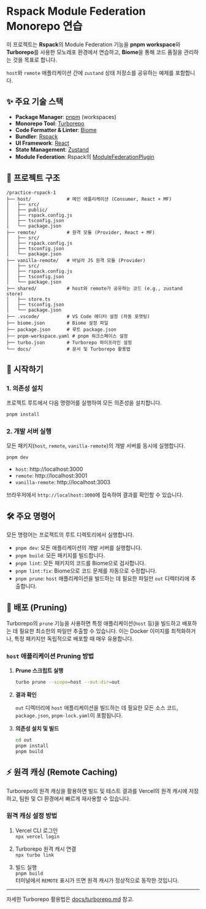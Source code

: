 # Rspack Module Federation Monorepo 연습

이 프로젝트는 **Rspack**의 Module Federation 기능을 **pnpm workspace**와 **Turborepo**를 사용한 모노레포 환경에서 연습하고, **Biome**을 통해 코드 품질을 관리하는 것을 목표로 합니다.

`host`와 `remote` 애플리케이션 간에 `zustand` 상태 저장소를 공유하는 예제를 포함합니다.

## ✨ 주요 기술 스택

- **Package Manager**: [pnpm](https://pnpm.io/) (workspaces)
- **Monorepo Tool**: [Turborepo](https://turbo.build/)
- **Code Formatter & Linter**: [Biome](https://biomejs.dev/)
- **Bundler**: [Rspack](https://www.rspack.dev/)
- **UI Framework**: [React](https://react.dev/)
- **State Management**: [Zustand](https://zustand-demo.pmnd.rs/)
- **Module Federation**: Rspack의 [ModuleFederationPlugin](host/rspack.config.js)

## 📂 프로젝트 구조

```
/practice-rspack-1
├── host/             # 메인 애플리케이션 (Consumer, React + MF)
│   ├── src/
│   ├── public/
│   ├── rspack.config.js
│   ├── tsconfig.json
│   └── package.json
├── remote/           # 원격 모듈 (Provider, React + MF)
│   ├── src/
│   ├── rspack.config.js
│   ├── tsconfig.json
│   └── package.json
├── vanilla-remote/   # 바닐라 JS 원격 모듈 (Provider)
│   ├── src/
│   ├── rspack.config.js
│   ├── tsconfig.json
│   └── package.json
├── shared/           # host와 remote가 공유하는 코드 (e.g., zustand store)
│   ├── store.ts
│   ├── tsconfig.json
│   └── package.json
├── .vscode/          # VS Code 에디터 설정 (자동 포맷팅)
├── biome.json        # Biome 설정 파일
├── package.json      # 루트 package.json
├── pnpm-workspace.yaml # pnpm 워크스페이스 설정
├── turbo.json        # Turborepo 파이프라인 설정
└── docs/             # 문서 및 Turborepo 활용법
```

## 🚀 시작하기

### 1. 의존성 설치

프로젝트 루트에서 다음 명령어를 실행하여 모든 의존성을 설치합니다.

```bash
pnpm install
```

### 2. 개발 서버 실행

모든 패키지(`host`, `remote`, `vanilla-remote`)의 개발 서버를 동시에 실행합니다.

```bash
pnpm dev
```

- `host`: http://localhost:3000
- `remote`: http://localhost:3001
- `vanilla-remote`: http://localhost:3003

브라우저에서 `http://localhost:3000`에 접속하여 결과를 확인할 수 있습니다.

## 🛠️ 주요 명령어

모든 명령어는 프로젝트의 루트 디렉토리에서 실행합니다.

- `pnpm dev`: 모든 애플리케이션의 개발 서버를 실행합니다.
- `pnpm build`: 모든 패키지를 빌드합니다.
- `pnpm lint`: 모든 패키지의 코드를 Biome으로 검사합니다.
- `pnpm lint:fix`: Biome으로 코드 문제를 자동으로 수정합니다.
- `pnpm prune`: `host` 애플리케이션을 빌드하는 데 필요한 파일만 `out` 디렉터리에 추출합니다.

## 🚀 배포 (Pruning)

Turborepo의 `prune` 기능을 사용하면 특정 애플리케이션(`host` 등)을 빌드하고 배포하는 데 필요한 최소한의 파일만 추출할 수 있습니다. 이는 Docker 이미지를 최적화하거나, 특정 패키지만 독립적으로 배포할 때 매우 유용합니다.

### `host` 애플리케이션 Pruning 방법

1.  **Prune 스크립트 실행**

    ```bash
    turbo prune --scope=host --out-dir=out
    ```

2.  **결과 확인**

    `out` 디렉터리에 `host` 애플리케이션을 빌드하는 데 필요한 모든 소스 코드, `package.json`, `pnpm-lock.yaml`이 포함됩니다.

3.  **의존성 설치 및 빌드**

    ```bash
    cd out
    pnpm install
    pnpm build
    ```

## ⚡️ 원격 캐싱 (Remote Caching)

Turborepo의 원격 캐싱을 활용하면 빌드 및 테스트 결과를 Vercel의 원격 캐시에 저장하고, 팀원 및 CI 환경에서 빠르게 재사용할 수 있습니다.

### 원격 캐싱 설정 방법

1. Vercel CLI 로그인  
   `npx vercel login`

2. Turborepo 원격 캐시 연결  
   `npx turbo link`

3. 빌드 실행  
   `pnpm build`  
   터미널에서 `REMOTE` 표시가 뜨면 원격 캐시가 정상적으로 동작한 것입니다.

---

자세한 Turborepo 활용법은 [docs/turborepo.md](docs/turborepo.md) 참고.